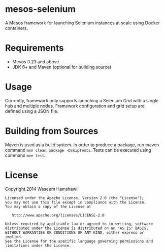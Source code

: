 mesos-selenium
========

A Mesos framework for launching Selenium instances at scale using Docker containers.

Requirements
========

- Mesos 0.23 and above
- JDK 6+ and Maven (optional for building source)

Usage
========

Currently, framework only supports launching a Selenium Grid with a single hub and multiple nodes.
Framework configuration and grid setup are defined using a JSON file.

Building from Sources
========

Maven is used as a build system.
In order to produce a package, run maven command `mvn clean package -DskipTests`.
Tests can be executed using command `mvn test`. 

License
========

Copyright 2014 Waseem Hamshawi

	Licensed under the Apache License, Version 2.0 (the "License");
	you may not use this file except in compliance with the License.
	You may obtain a copy of the License at
	
	   http://www.apache.org/licenses/LICENSE-2.0
	
	Unless required by applicable law or agreed to in writing, software
	distributed under the License is distributed on an "AS IS" BASIS,
	WITHOUT WARRANTIES OR CONDITIONS OF ANY KIND, either express or implied.
	See the License for the specific language governing permissions and
	limitations under the License.
